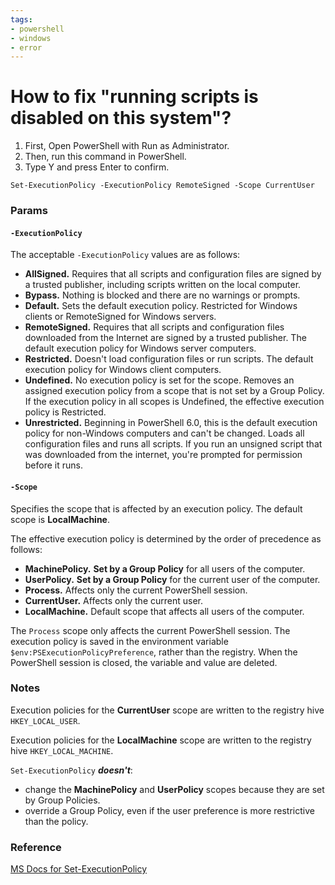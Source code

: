 ```yaml
---
tags:
- powershell
- windows
- error
---
```


# How to fix "running scripts is disabled on this system"?

1. First, Open PowerShell with Run as Administrator.
2. Then, run this command in PowerShell.
3. Type Y  and press Enter to confirm.
   
``` 
Set-ExecutionPolicy -ExecutionPolicy RemoteSigned -Scope CurrentUser
```

### Params

#### `-ExecutionPolicy`

The acceptable `-ExecutionPolicy` values are as follows:

- <b class="malachite">AllSigned.</b> Requires that all scripts and configuration files are signed by a trusted publisher, including scripts written on the local computer.
- <b class="malachite">Bypass.</b> Nothing is blocked and there are no warnings or prompts.
- <b class="malachite">Default.</b> Sets the default execution policy. Restricted for Windows clients or RemoteSigned for Windows servers.
- <b class="malachite">RemoteSigned.</b> Requires that all scripts and configuration files downloaded from the Internet are signed by a trusted publisher. The default execution policy for Windows server computers.
- <b class="malachite">Restricted.</b> Doesn't load configuration files or run scripts. The default execution policy for Windows client computers.
- <b class="malachite">Undefined.</b> No execution policy is set for the scope. Removes an assigned execution policy from a scope that is not set by a Group Policy. If the execution policy in all scopes is Undefined, the effective execution policy is Restricted.
- <b class="malachite">Unrestricted.</b> Beginning in PowerShell 6.0, this is the default execution policy for non-Windows computers and can't be changed. Loads all configuration files and runs all scripts. If you run an unsigned script that was downloaded from the internet, you're prompted for permission before it runs.

#### `-Scope`

Specifies the scope that is affected by an execution policy. The default scope is **LocalMachine**.

The effective execution policy is determined by the order of precedence as follows:

- <b class="malachite">MachinePolicy.</b> **Set by a Group Policy** for all users of the computer.
- <b class="malachite">UserPolicy.</b> **Set by a Group Policy** for the current user of the computer.
- <b class="malachite">Process.</b> Affects only the current PowerShell session.
- <b class="malachite">CurrentUser.</b> Affects only the current user.
- <b class="malachite">LocalMachine.</b> Default scope that affects all users of the computer.

The `Process` scope only affects the current PowerShell session. The execution policy is saved in the environment variable `$env:PSExecutionPolicyPreference`, rather than the registry. When the PowerShell session is closed, the variable and value are deleted.


### Notes

Execution policies for the **CurrentUser** scope are written to the registry hive `HKEY_LOCAL_USER`.

Execution policies for the **LocalMachine** scope are written to the registry hive `HKEY_LOCAL_MACHINE`.

`Set-ExecutionPolicy` <i>**doesn't**</i>: 

- change the **MachinePolicy** and **UserPolicy** scopes because they are set by Group Policies.
- override a Group Policy, even if the user preference is more restrictive than the policy.

### Reference

[MS Docs for Set-ExecutionPolicy](https://learn.microsoft.com/en-us/powershell/module/microsoft.powershell.security/set-executionpolicy?view=powershell-7.3)